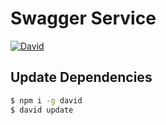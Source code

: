 # Swagger Service

[![David](https://david-dm.org/slate-studio/swagger-service.svg)](https://david-dm.org/slate-studio/swagger-service)

## Update Dependencies

```bash
$ npm i -g david
$ david update
```
